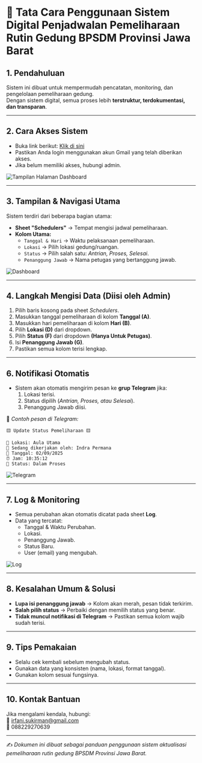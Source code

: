 # 📘 Tata Cara Penggunaan Sistem Digital Penjadwalan Pemeliharaan Rutin Gedung BPSDM Provinsi Jawa Barat

## 1. Pendahuluan
Sistem ini dibuat untuk mempermudah pencatatan, monitoring, dan pengelolaan pemeliharaan gedung.  
Dengan sistem digital, semua proses lebih **terstruktur, terdokumentasi, dan transparan**.

---

## 2. Cara Akses Sistem
- Buka link berikut: [Klik di sini](https://docs.google.com/spreadsheets/d/1mTaTsCgm0ZsHsnfUGBvesglX8JKMryqGN5ObJq5qDZk/edit?hl=id&gid=1996541768#gid=1996541768)  
- Pastikan Anda login menggunakan akun Gmail yang telah diberikan akses.  
- Jika belum memiliki akses, hubungi admin.  

![Tampilan Halaman Dashboard](https://i.postimg.cc/gj6rJQxM/Screenshot-2025-09-08-103118.png)

---

## 3. Tampilan & Navigasi Utama
Sistem terdiri dari beberapa bagian utama:
- **Sheet "Schedulers"** → Tempat mengisi jadwal pemeliharaan.  
- **Kolom Utama:**  
  - `Tanggal & Hari` → Waktu pelaksanaan pemeliharaan.  
  - `Lokasi` → Pilih lokasi gedung/ruangan.  
  - `Status` → Pilih salah satu: *Antrian, Proses, Selesai*.  
  - `Penanggung Jawab` → Nama petugas yang bertanggung jawab.  

![Dashboard](https://i.postimg.cc/s2mHr6dL/Screenshot-2025-09-08-102612.png)

---

## 4. Langkah Mengisi Data (Diisi oleh Admin)
1. Pilih baris kosong pada sheet *Schedulers*.  
2. Masukkan tanggal pemeliharaan di kolom **Tanggal (A)**.
3. Masukkan hari pemeliharaan di kolom **Hari (B)**.   
3. Pilih **Lokasi (D)** dari dropdown.  
4. Pilih **Status (F)** dari dropdown **(Hanya Untuk Petugas)**.  
5. Isi **Penanggung Jawab (G)**.  
6. Pastikan semua kolom terisi lengkap.  

---

## 6. Notifikasi Otomatis
- Sistem akan otomatis mengirim pesan ke **grup Telegram** jika:  
  1. Lokasi terisi.  
  2. Status dipilih (*Antrian, Proses, atau Selesai*).  
  3. Penanggung Jawab diisi.  

📩 *Contoh pesan di Telegram:*  
```
🟨 Update Status Pemeliharaan 🟨

📍 Lokasi: Aula Utama  
👤 Sedang dikerjakan oleh: Indra Permana  
📅 Tanggal: 02/09/2025  
⏰ Jam: 10:35:12  
🔄 Status: Dalam Proses
```

![Telegram](https://i.postimg.cc/1RD2jtn4/Screenshot-2025-09-08-095104.png)

---

## 7. Log & Monitoring
- Semua perubahan akan otomatis dicatat pada sheet **Log**.  
- Data yang tercatat:  
  - Tanggal & Waktu Perubahan.  
  - Lokasi.  
  - Penanggung Jawab.  
  - Status Baru.  
  - User (email) yang mengubah.  

![Log](https://i.postimg.cc/xdM5xn5p/Screenshot-2025-09-08-095338.png)

---

## 8. Kesalahan Umum & Solusi
- **Lupa isi penanggung jawab** → Kolom akan merah, pesan tidak terkirim.  
- **Salah pilih status** → Perbaiki dengan memilih status yang benar.  
- **Tidak muncul notifikasi di Telegram** → Pastikan semua kolom wajib sudah terisi.  

---

## 9. Tips Pemakaian
- Selalu cek kembali sebelum mengubah status.  
- Gunakan data yang konsisten (nama, lokasi, format tanggal).  
- Gunakan kolom sesuai fungsinya.  

---

## 10. Kontak Bantuan
Jika mengalami kendala, hubungi:  
📧 irfani.sukirman@gmail.com   
📱 088229270639  

---

✍️ *Dokumen ini dibuat sebagai panduan penggunaan sistem aktualisasi pemeliharaan rutin gedung BPSDM Provinsi Jawa Barat.*
